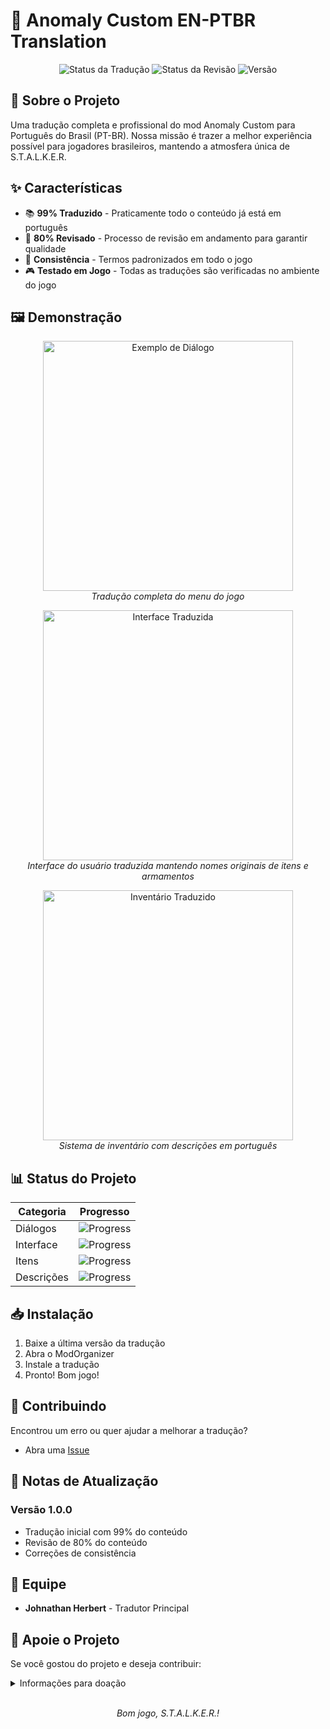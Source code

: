 # 🌟 Anomaly Custom EN-PTBR Translation

<div align="center">

![Status da Tradução](https://img.shields.io/badge/Tradução-99%25-brightgreen)
![Status da Revisão](https://img.shields.io/badge/Revisão-80%25-yellow)
![Versão](https://img.shields.io/badge/Versão-1.0.0-blue)

</div>

## 📖 Sobre o Projeto

Uma tradução completa e profissional do mod Anomaly Custom para Português do Brasil (PT-BR). Nossa missão é trazer a melhor experiência possível para jogadores brasileiros, mantendo a atmosfera única de S.T.A.L.K.E.R.

## ✨ Características

- 📚 **99% Traduzido** - Praticamente todo o conteúdo já está em português
- 📝 **80% Revisado** - Processo de revisão em andamento para garantir qualidade
- 🔄 **Consistência** - Termos padronizados em todo o jogo
- 🎮 **Testado em Jogo** - Todas as traduções são verificadas no ambiente do jogo

## 🖼️ Demonstração

<p align="center">
  <img src="../assets/unknown_2024.11.19-00.02.png" alt="Exemplo de Diálogo" width="400"/>
  <br>
  <em>Tradução completa do menu do jogo</em>
</p>

<p align="center">
  <img src="../assets/unknown_2024.11.19-00.15.png" alt="Interface Traduzida" width="400"/>
  <br>
  <em>Interface do usuário traduzida mantendo nomes originais de itens e armamentos</em>
</p>

<p align="center">
  <img src="../assets/unknown_2024.11.19-00.13.png" alt="Inventário Traduzido" width="400"/>
  <br>
  <em>Sistema de inventário com descrições em português</em>
</p>

## 📊 Status do Projeto

| Categoria | Progresso |
|-----------|-----------|
| Diálogos | ![Progress](https://progress-bar.dev/99/?width=200) |
| Interface | ![Progress](https://progress-bar.dev/100/?width=200) |
| Itens | ![Progress](https://progress-bar.dev/98/?width=200) |
| Descrições | ![Progress](https://progress-bar.dev/95/?width=200) |

## 📥 Instalação

1. Baixe a última versão da tradução
2. Abra o ModOrganizer
3. Instale a tradução
4. Pronto! Bom jogo!

## 🤝 Contribuindo

Encontrou um erro ou quer ajudar a melhorar a tradução? 
- Abra uma [Issue](https://github.com/seu-usuario/AnomalyCustomEN-PTBR-translation/issues)


## 📝 Notas de Atualização

### Versão 1.0.0
- Tradução inicial com 99% do conteúdo
- Revisão de 80% do conteúdo
- Correções de consistência

## 👥 Equipe

- **Johnathan Herbert** - Tradutor Principal

## 💝 Apoie o Projeto

Se você gostou do projeto e deseja contribuir:

<details>
<summary>Informações para doação</summary>

**Chave Pix:** `016508d2-3500-4f82-9b67-07a9c7710861`

<p align="center">
  <img src="../assets/qrcode.jpg" alt="QR Code Pix" width="150"/>
</p>

</details>

<p align="center">
  <br>
  <em>Bom jogo, S.T.A.L.K.E.R.!</em>
</p>